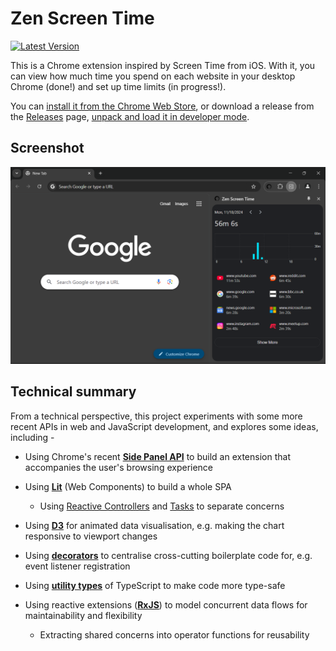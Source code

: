 # Zen Screen Time

[![Latest Version](https://img.shields.io/chrome-web-store/v/lnhoabacmnkaepaabhoiehgelofdmdlh)](https://chromewebstore.google.com/detail/zen-screen-time/lnhoabacmnkaepaabhoiehgelofdmdlh)

This is a Chrome extension inspired by Screen Time from iOS. With it, you can view how much time you spend on each website in your desktop Chrome (done!) and set up time limits (in progress!).

You can [install it from the Chrome Web Store](https://chromewebstore.google.com/detail/zen-screen-time/lnhoabacmnkaepaabhoiehgelofdmdlh), or download a release from the [Releases](https://github.com/chukonu/zen-screen-time.crx/releases) page, [unpack and load it in developer mode](https://developer.chrome.com/docs/extensions/get-started/tutorial/hello-world#load-unpacked).

## Screenshot

![Screenshot](screenshot.png)

## Technical summary

From a technical perspective, this project experiments with some more recent APIs in web and JavaScript development, and explores some ideas, including -

- Using Chrome's recent **[Side Panel API](https://developer.chrome.com/docs/extensions/reference/api/sidePanel)** to build an extension that accompanies the user's browsing experience

- Using **[Lit](https://lit.dev/)** (Web Components) to build a whole SPA

  - Using [Reactive Controllers](https://lit.dev/docs/composition/controllers/) and [Tasks](https://lit.dev/docs/data/task/) to separate concerns

- Using **[D3](https://d3js.org/)** for animated data visualisation, e.g. making the chart responsive to viewport changes

- Using **[decorators](https://www.typescriptlang.org/docs/handbook/decorators.html)** to centralise cross-cutting boilerplate code for, e.g. event listener registration

- Using **[utility types](https://www.typescriptlang.org/docs/handbook/utility-types.html)** of TypeScript to make code more type-safe

- Using reactive extensions (**[RxJS](https://rxjs.dev/)**) to model concurrent data flows for maintainability and flexibility

  - Extracting shared concerns into operator functions for reusability
